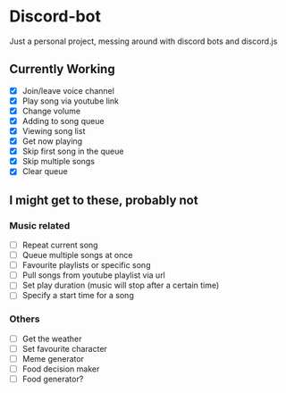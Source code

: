 # Discord-bot
Just a personal project, messing around with discord bots and discord.js

## Currently Working
- [x] Join/leave voice channel
- [x] Play song via youtube link
- [x] Change volume
- [x] Adding to song queue
- [x] Viewing song list
- [x] Get now playing
- [x] Skip first song in the queue
- [x] Skip multiple songs
- [x] Clear queue

## I might get to these, probably not
### Music related
- [ ] Repeat current song
- [ ] Queue multiple songs at once
- [ ] Favourite playlists or specific song
- [ ] Pull songs from youtube playlist via url
- [ ] Set play duration (music will stop after a certain time)
- [ ] Specify a start time for a song
### Others
- [ ] Get the weather
- [ ] Set favourite character
- [ ] Meme generator
- [ ] Food decision maker
- [ ] Food generator?
